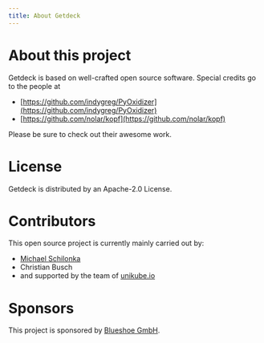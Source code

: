 ```yaml
---
title: About Getdeck
---
```

# About this project
Getdeck is based on well-crafted open source software. Special credits go to the people at
* [https://github.com/indygreg/PyOxidizer](https://github.com/indygreg/PyOxidizer)
* [https://github.com/nolar/kopf](https://github.com/nolar/kopf)

Please be sure to check out their awesome work.

# License
Getdeck is distributed by an Apache-2.0 License.

# Contributors
This open source project is currently mainly carried out by:
* [Michael Schilonka](https://www.linkedin.com/in/michael-schilonka/) 
* Christian Busch
* and supported by the team of [unikube.io](https://unikube.io)

# Sponsors
This project is sponsored by [Blueshoe GmbH](https://blueshoe.io).